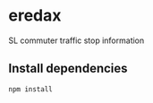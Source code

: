eredax
=============

SL commuter traffic stop information

Install dependencies
--------------------
```
npm install
```
